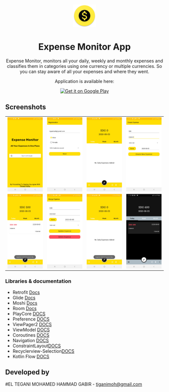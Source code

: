 <div align="center">

# ![alt text](https://github.com/ELTEGANI/ExpenseMonitorApp/blob/master/app/screenshots/logo.png)   
     
# Expense Monitor App
        
Expense Monitor, monitors all your daily, weekly and monthly expenses and classifies them in categories using one currency or multiple currencies. 
So you can stay aware of all your expenses and where they went.

Application is available here:

<a href='https://play.google.com/store/apps/details?id=com.monitoryourexpenses.expenses'><img alt='Get it on Google Play' src='https://play.google.com/intl/en_us/badges/images/generic/en_badge_web_generic.png' height="80"/></a>

</div>

## Screenshots
<table align="center">
        <tr>
          <td><img src = "app/screenshots/1.jpg" ></td>
          <td><img src = "app/screenshots/2.jpg" ></td>
          <td><img src = "app/screenshots/3.jpg" ></td>
          <td><img src = "app/screenshots/4.jpg" ></td>
        </tr>
      <tr>
        <td><img src = "app/screenshots/5.jpg" ></td>
        <td><img src = "app/screenshots/6.jpg" ></td>
        <td><img src = "app/screenshots/7.jpg" ></td>
        <td><img src = "app/screenshots/8.jpg" ></td>
      </tr>
</table> 

### Libraries & documentation

- Retrofit [Docs](https://square.github.io/retrofit/)
- Glide [Docs](https://bumptech.github.io/glide/)
- Moshi [Docs](https://github.com/square/moshi)
- Room [Docs](https://developer.android.com/jetpack/androidx/releases/room)
- PlayCore [DOCS](https://developer.android.com/guide/playcore)
- Preference [DOCS](https://developer.android.com/reference/android/preference/Preference)
- ViewPager2 [DOCS](https://developer.android.com/jetpack/androidx/releases/viewpager2)
- ViewModel [DOCS](https://developer.android.com/topic/libraries/architecture/viewmodel)
- Coroutines [DOCS](https://developer.android.com/kotlin/coroutines)
- Navigation [DOCS](https://developer.android.com/guide/navigation/navigation-getting-started)
- ConstraintLayout[DOCS](https://developer.android.com/reference/androidx/constraintlayout/widget/ConstraintLayout)
- Recyclerview-Selection[DOCS](https://developer.android.com/reference/kotlin/androidx/recyclerview/selection/package-summary)
- Kotlin Flow [DOCS](https://kotlinlang.org/docs/reference/coroutines/flow.html)

## Developed by

#EL TEGANI MOHAMED HAMMAD GABIR - <tiganimoh@gmail.com>
